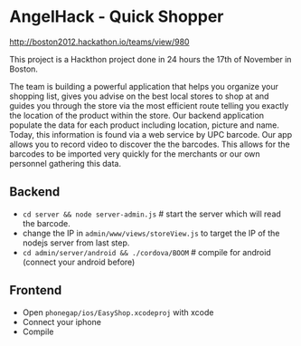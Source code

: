 AngelHack - Quick Shopper
=========

http://boston2012.hackathon.io/teams/view/980

This project is a Hackthon project done in 24 hours the 17th of November in Boston.

The team is building a powerful application that helps you organize your shopping list, gives you advise on the best local stores to shop at and guides you through the store via the most efficient route telling you exactly the location of the product within the store. Our backend application populate the data for each product including location, picture and name. Today, this information is found via a web service by UPC barcode. Our app allows you to record video to discover the the barcodes. This allows for the barcodes to be imported very quickly for the merchants or our own personnel gathering this data.

Backend
-------

- `cd server && node server-admin.js` # start the server which will read the barcode.
- change the IP in `admin/www/views/storeView.js` to target the IP of the nodejs server from last step.
- `cd admin/server/android && ./cordova/BOOM` # compile for android (connect your android before)

Frontend
-------

- Open `phonegap/ios/EasyShop.xcodeproj` with xcode
- Connect your iphone
- Compile

